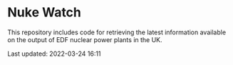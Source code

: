 # Nuke Watch

This repository includes code for retrieving the latest information available on the output of EDF nuclear power plants in the UK.

Last updated: 2022-03-24 16:11